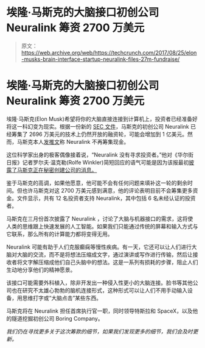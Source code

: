 # 埃隆·马斯克的大脑接口初创公司 Neuralink 筹资 2700 万美元 

> 原文：<https://web.archive.org/web/https://techcrunch.com/2017/08/25/elon-musks-brain-interface-startup-neuralink-files-27m-fundraise/>

# 埃隆·马斯克的大脑接口初创公司 Neuralink 筹资 2700 万美元

埃隆·马斯克(Elon Musk)希望将你的大脑直接连接到计算机上，投资者已经准备好将这一科幻变为现实。根据一份新的 [SEC 文件](https://web.archive.org/web/20221208004348/https://www.sec.gov/Archives/edgar/data/1708503/000170850317000001/xslFormDX01/primary_doc.xml)，马斯克的初创公司 Neuralink 已经筹集了 2696 万美元的技术上仍然开放的融资轮，可能会增加到 1 亿美元。然而，马斯克本人[发推文](https://web.archive.org/web/20221208004348/https://twitter.com/elonmusk/status/901160950564216832)称 Neuralink 不再筹集现金。

这位科学家出身的极客偶像接着说，“Neuralink 没有寻求投资者。”他对《华尔街日报》记者罗尔夫·温克勒(Rolfe Winkler)简短回应的语气可能是因为该报最初[披露了马斯克正在秘密创建公司的消息。](https://web.archive.org/web/20221208004348/https://www.wsj.com/articles/elon-musk-launches-neuralink-to-connect-brains-with-computers-1490642652)

鉴于马斯克的高调，如果他愿意，他可能不会有任何问题来填补这一轮的剩余时间。但也许马斯克对这 2700 万美元感到满意，他的评论表明目前不会筹集更多资金。文件显示，共有 12 名投资者支持 Neuralink，其中包括 6 名未经认证的投资者。

马斯克在三月份首次披露了 Neuralink ，讨论了大脑与机器接口的需求，这将使人类的思维跟上快速发展的人工智能。如果我们只能通过传统的屏幕和输入方式与它联系，那么所有的计算能力都将变得无用。

Neuralink 可能有助于人们克服癫痫等慢性疾病。有一天，它还可以让人们进行大脑对大脑的交流，而不是将想法压缩成文字，通过演讲或写作进行传输，然后让接收者将文字解压缩成他们自己头脑中的想法。这是一系列有损耗的步骤，阻止人们生动地分享他们的精神愿景。

该接口可能需要外科植入，除非开发出一种侵入性更小的大脑连接。脸书等其他公司也在研究不太雄心勃勃的脑机连接形式，这种形式可以让人们不用手动输入设备，用思维打字或“大脑点击”某些东西。

马斯克将在 Neuralink 担任首席执行官一职，同时领导特斯拉和 SpaceX，以及他的隧道挖掘初创公司 Boring Company。

*我们仍在寻找更多关于这次筹款的细节，如果我们发现更多的细节，我们会及时更新。*